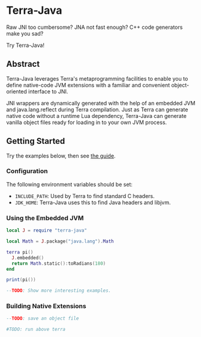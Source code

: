 # Terra-Java

Raw JNI too cumbersome? JNA not fast enough? C++ code generators make you sad?

Try Terra-Java!


## Abstract

Terra-Java leverages Terra's metaprogramming facilities to enable you to
define native-code JVM extensions with a familiar and convenient
object-oriented interface to JNI.

JNI wrappers are dynamically generated with the help of an embedded JVM and
java.lang.reflect during Terra compilation. Just as Terra can generate native
code without a runtime Lua dependency, Terra-Java can generate vanilla
object files ready for loading in to your own JVM process.


## Getting Started

Try the examples below, then see [the guide](./doc/guide.md).

### Configuration

The following environment variables should be set:

- `INCLUDE_PATH`: Used by Terra to find standard C headers.
- `JDK_HOME`: Terra-Java uses this to find Java headers and libjvm.

### Using the Embedded JVM

```lua
local J = require "terra-java"

local Math = J.package("java.lang").Math

terra pi()
  J.embedded()
  return Math.static():toRadians(180)
end

print(pi())

--TODO: Show more interesting examples.
```

### Building Native Extensions

```lua
--TODO: save an object file
```

```bash
#TODO: run above terra
```
